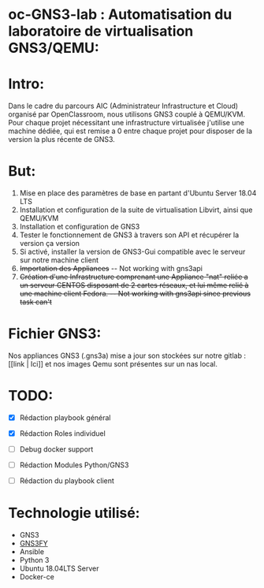 oc-GNS3-lab : Automatisation du laboratoire de virtualisation GNS3/QEMU:
=====

Intro:
===

Dans le cadre du parcours AIC (Administrateur Infrastructure et Cloud) organisé par OpenClassroom, nous utilisons GNS3 couplé à QEMU/KVM. Pour chaque projet nécessitant une infrastructure virtualisée j'utilise une machine dédiée, qui est remise a 0 entre chaque projet pour disposer de la version la plus récente de GNS3.

But:
===

1. Mise en place des paramètres de base en partant d'Ubuntu Server 18.04 LTS
2. Installation et configuration de la suite de virtualisation Libvirt, ainsi que QEMU/KVM
3. Installation et configuration de GNS3
4. Tester le fonctionnement de GNS3 à travers son API et récupérer la version ça version
5. Si activé, installer la version de GNS3-Gui compatible avec le serveur sur notre machine client
6. ~~Importation des Appliances~~ -- Not working with gns3api
7. ~~Création d'une Infrastructure comprenant une Appliance "nat" reliée a un serveur CENTOS disposant de 2 cartes réseaux, et lui même relié à une machine client Fedora. -- Not working with gns3api since previous task can't~~


Fichier GNS3:
===

Nos appliances GNS3 (.gns3a) mise a jour son stockées sur notre gitlab : [[link | Ici]] et nos images Qemu sont présentes sur un nas local.




TODO:
===

- [x] Rédaction playbook général
- [x] Rédaction Roles individuel
- [ ] Debug docker support
- [ ] Rédaction Modules Python/GNS3
- [ ] Rédaction du playbook client



Technologie utilisé:
===

  - GNS3
  - [GNS3FY](https://github.com/dolew/gns3_py)
  - Ansible
  - Python 3
  - Ubuntu 18.04LTS Server
  - Docker-ce

  

